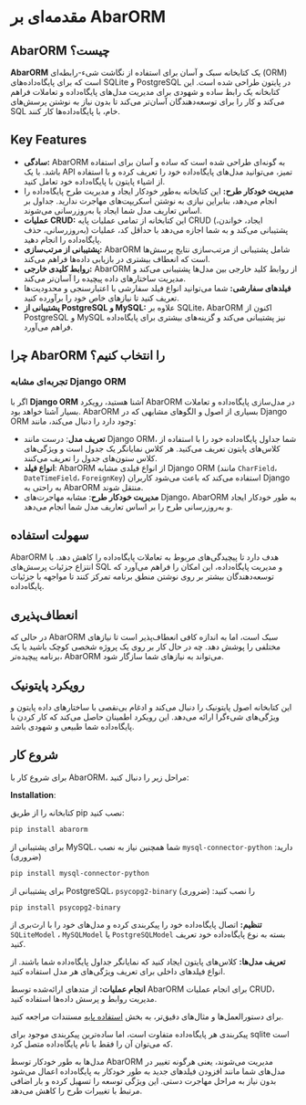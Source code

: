 # مقدمه‌ای بر AbarORM


## AbarORM چیست؟

**AbarORM** یک کتابخانه سبک و آسان برای استفاده از نگاشت شیء-رابطه‌ای (ORM) است که برای پایگاه‌داده‌های SQLite و PostgreSQL در پایتون طراحی شده است. این کتابخانه یک رابط ساده و شهودی برای مدیریت مدل‌های پایگاه‌داده و تعاملات فراهم می‌کند و کار را برای توسعه‌دهندگان آسان‌تر می‌کند تا بدون نیاز به نوشتن پرسش‌های SQL خام، با پایگاه‌داده‌ها کار کنند.
## Key Features


- **سادگی:** AbarORM به گونه‌ای طراحی شده است که ساده و آسان برای استفاده باشد. با یک API تمیز، می‌توانید مدل‌های پایگاه‌داده خود را تعریف کرده و با استفاده از اشیاء پایتون با پایگاه‌داده خود تعامل کنید.
- **مدیریت خودکار طرح:** این کتابخانه به‌طور خودکار ایجاد و مدیریت طرح پایگاه‌داده را انجام می‌دهد، بنابراین نیازی به نوشتن اسکریپت‌های مهاجرت ندارید. جداول بر اساس تعاریف مدل شما ایجاد یا به‌روزرسانی می‌شوند.
- **عملیات CRUD:**  این کتابخانه از تمامی عملیات پایه CRUD (ایجاد، خواندن، به‌روزرسانی، حذف) پشتیبانی می‌کند و به شما اجازه می‌دهد با حداقل کد، عملیات پایگاه‌داده را انجام دهید.
- **پشتیبانی از مرتب‌سازی:** AbarORM شامل پشتیبانی از مرتب‌سازی نتایج پرسش‌ها است که انعطاف بیشتری در بازیابی داده‌ها فراهم می‌کند.
- **روابط کلیدی خارجی:** AbarORM از روابط کلید خارجی بین مدل‌ها پشتیبانی می‌کند و مدیریت ساختارهای داده پیچیده را آسان‌تر می‌کند.
- **فیلدهای سفارشی:** شما می‌توانید انواع فیلد سفارشی با اعتبارسنجی و محدودیت‌ها تعریف کنید تا نیازهای خاص خود را برآورده کنید.
- **پشتیبانی از PostgreSQL و MySQL:** علاوه بر SQLite، AbarORM اکنون از PostgreSQL و MySQL نیز پشتیبانی می‌کند و گزینه‌های بیشتری برای پایگاه‌داده فراهم می‌آورد.

## چرا AbarORM را انتخاب کنیم؟

### تجربه‌ای مشابه Django ORM


اگر با **Django ORM** آشنا هستید، رویکرد AbarORM در مدل‌سازی پایگاه‌داده و تعاملات بسیار آشنا خواهد بود. AbarORM بسیاری از اصول و الگوهای مشابهی که در Django ORM وجود دارد را دنبال می‌کند، مانند:

- **تعریف مدل**: درست مانند Django ORM، شما جداول پایگاه‌داده خود را با استفاده از کلاس‌های پایتون تعریف می‌کنید. هر کلاس نمایانگر یک جدول است و ویژگی‌های کلاس ستون‌های جدول را تعریف می‌کنند.
- **انواع فیلد**: AbarORM از انواع فیلدی مشابه Django ORM (مانند `CharField`، `DateTimeField`، `ForeignKey`) استفاده می‌کند که باعث می‌شود کاربران Django به راحتی به AbarORM منتقل شوند.
- **مدیریت خودکار طرح**: مشابه مهاجرت‌های Django، AbarORM به طور خودکار ایجاد و به‌روزرسانی طرح را بر اساس تعاریف مدل شما انجام می‌دهد.


## سهولت استفاده

AbarORM هدف دارد تا پیچیدگی‌های مربوط به تعاملات پایگاه‌داده را کاهش دهد. با انتزاع جزئیات پرسش‌های SQL و مدیریت پایگاه‌داده، این امکان را فراهم می‌آورد که توسعه‌دهندگان بیشتر بر روی نوشتن منطق برنامه تمرکز کنند تا مواجهه با جزئیات پایگاه‌داده.

## انعطاف‌پذیری

در حالی که AbarORM سبک است، اما به اندازه کافی انعطاف‌پذیر است تا نیازهای مختلفی را پوشش دهد. چه در حال کار بر روی یک پروژه شخصی کوچک باشید یا یک برنامه پیچیده‌تر، AbarORM می‌تواند به نیازهای شما سازگار شود.

## رویکرد پایتونیک

این کتابخانه اصول پایتونیک را دنبال می‌کند و ادغام بی‌نقصی با ساختارهای داده پایتون و ویژگی‌های شیءگرا ارائه می‌دهد. این رویکرد اطمینان حاصل می‌کند که کار کردن با پایگاه‌داده شما طبیعی و شهودی باشد.

## شروع کار


برای شروع کار با AbarORM، مراحل زیر را دنبال کنید:


**Installation**: 

کتابخانه را از طریق pip نصب کنید:

```bash
pip install abarorm
```

برای پشتیبانی از MySQL، شما همچنین نیاز به نصب `mysql-connector-python` دارید: (ضروری)

```bash
pip install mysql-connector-python
```
برای پشتیبانی از PostgreSQL، `psycopg2-binary` را نصب کنید: (ضروری)

```bash
pip install psycopg2-binary
```


**تنظیم:** اتصال پایگاه‌داده خود را پیکربندی کرده و مدل‌های خود را با ارث‌بری از `SQLiteModel` ، `MySQLModel` یا `PostgreSQLModel` بسته به نوع پایگاه‌داده خود تعریف کنید.

**تعریف مدل‌ها:** کلاس‌های پایتون ایجاد کنید که نمایانگر جداول پایگاه‌داده شما باشند. از انواع فیلدهای داخلی برای تعریف ویژگی‌های هر مدل استفاده کنید.


**انجام عملیات:** از متدهای ارائه‌شده توسط AbarORM برای انجام عملیات CRUD، مدیریت روابط و پرسش داده‌ها استفاده کنید.

برای دستورالعمل‌ها و مثال‌های دقیق‌تر، به بخش [استفاده پایه](/basic_usage.fa) مستندات مراجعه کنید. 

پیکربندی هر پایگاه‌داده متفاوت است، اما ساده‌ترین پیکربندی موجود برای sqlite است که می‌توان آن را فقط با نام پایگاه‌داده متصل کرد.

مدل‌ها به طور خودکار توسط AbarORM مدیریت می‌شوند، یعنی هرگونه تغییر در مدل‌های شما مانند افزودن فیلدهای جدید به طور خودکار به پایگاه‌داده اعمال می‌شود بدون نیاز به مراحل مهاجرت دستی. این ویژگی توسعه را تسهیل کرده و بار اضافی مرتبط با تغییرات طرح را کاهش می‌دهد.
